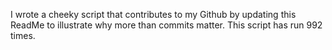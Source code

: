I wrote a cheeky script that contributes to my Github by updating this ReadMe to illustrate why more than commits matter. This script has run 992 times.